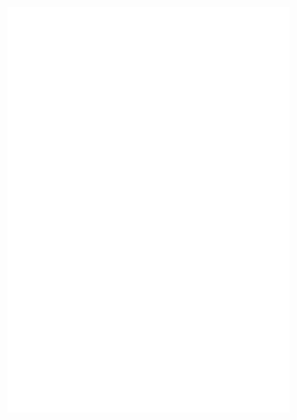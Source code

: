 ![Metrics](https://raw.githubusercontent.com/vineethchivukula/vineethchivukula/main/metrics.plugin.isocalendar.svg)

